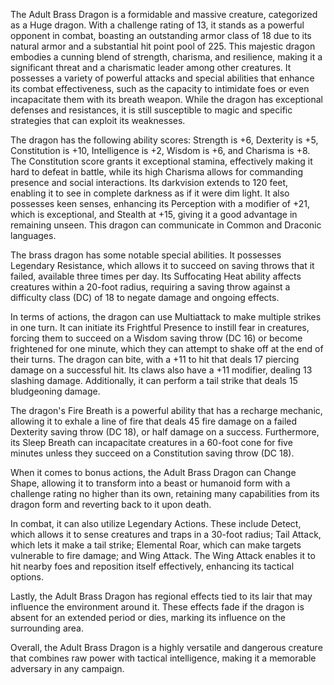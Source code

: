 The Adult Brass Dragon is a formidable and massive creature, categorized as a Huge dragon. With a challenge rating of 13, it stands as a powerful opponent in combat, boasting an outstanding armor class of 18 due to its natural armor and a substantial hit point pool of 225. This majestic dragon embodies a cunning blend of strength, charisma, and resilience, making it a significant threat and a charismatic leader among other creatures. It possesses a variety of powerful attacks and special abilities that enhance its combat effectiveness, such as the capacity to intimidate foes or even incapacitate them with its breath weapon. While the dragon has exceptional defenses and resistances, it is still susceptible to magic and specific strategies that can exploit its weaknesses.

The dragon has the following ability scores: Strength is +6, Dexterity is +5, Constitution is +10, Intelligence is +2, Wisdom is +6, and Charisma is +8. The Constitution score grants it exceptional stamina, effectively making it hard to defeat in battle, while its high Charisma allows for commanding presence and social interactions. Its darkvision extends to 120 feet, enabling it to see in complete darkness as if it were dim light. It also possesses keen senses, enhancing its Perception with a modifier of +21, which is exceptional, and Stealth at +15, giving it a good advantage in remaining unseen. This dragon can communicate in Common and Draconic languages.

The brass dragon has some notable special abilities. It possesses Legendary Resistance, which allows it to succeed on saving throws that it failed, available three times per day. Its Suffocating Heat ability affects creatures within a 20-foot radius, requiring a saving throw against a difficulty class (DC) of 18 to negate damage and ongoing effects.

In terms of actions, the dragon can use Multiattack to make multiple strikes in one turn. It can initiate its Frightful Presence to instill fear in creatures, forcing them to succeed on a Wisdom saving throw (DC 16) or become frightened for one minute, which they can attempt to shake off at the end of their turns. The dragon can bite, with a +11 to hit that deals 17 piercing damage on a successful hit. Its claws also have a +11 modifier, dealing 13 slashing damage. Additionally, it can perform a tail strike that deals 15 bludgeoning damage. 

The dragon's Fire Breath is a powerful ability that has a recharge mechanic, allowing it to exhale a line of fire that deals 45 fire damage on a failed Dexterity saving throw (DC 18), or half damage on a success. Furthermore, its Sleep Breath can incapacitate creatures in a 60-foot cone for five minutes unless they succeed on a Constitution saving throw (DC 18).

When it comes to bonus actions, the Adult Brass Dragon can Change Shape, allowing it to transform into a beast or humanoid form with a challenge rating no higher than its own, retaining many capabilities from its dragon form and reverting back to it upon death.

In combat, it can also utilize Legendary Actions. These include Detect, which allows it to sense creatures and traps in a 30-foot radius; Tail Attack, which lets it make a tail strike; Elemental Roar, which can make targets vulnerable to fire damage; and Wing Attack. The Wing Attack enables it to hit nearby foes and reposition itself effectively, enhancing its tactical options.

Lastly, the Adult Brass Dragon has regional effects tied to its lair that may influence the environment around it. These effects fade if the dragon is absent for an extended period or dies, marking its influence on the surrounding area.

Overall, the Adult Brass Dragon is a highly versatile and dangerous creature that combines raw power with tactical intelligence, making it a memorable adversary in any campaign.